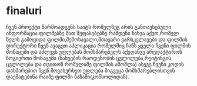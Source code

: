 # finaluri
ჩვენ პროექტი წარმოადგენს საიტს რომელზეც არის განთავსებული ინფორმაცია ფილმებზე მათ შეფასებებზე რამდენი ნახვა აქვთ,რომელ წელს გამოვიდა ფილმი,შემოსავალი,მთავარი ვარსკვლავები და ფილმის დირექტორი
ჩვენ ავაგეთ აპლიკაცია რომელშიც ჩანს ყველა ჩვენი ფილმის მონაცემი და აძლევს უფლებას მომხმარებელს აქედანვე არედაქტიროს ზოგიერთი მონაცემი (ნახვების რაოდენობის ცვლილება,რეიტინგის ცვლილება და თვითონ რომელიმე ფილმის ამოშლა)
ასევე ჩვენი კოდის დახმარებით ჩვენ მოვახერხეთ უფლება მიგვეცა მომხმარებლისთვის დაემატებინა რაიმე ფილმი ბაზაში(კონსოლიდან).


